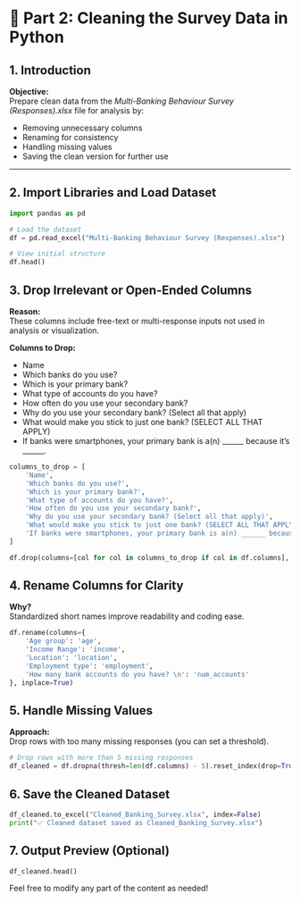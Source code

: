 # 🧹 Part 2: Cleaning the Survey Data in Python

## 1. Introduction

**Objective:**  
Prepare clean data from the _Multi-Banking Behaviour Survey (Responses).xlsx_ file for analysis by:

- Removing unnecessary columns  
- Renaming for consistency  
- Handling missing values  
- Saving the clean version for further use  

---

## 2. Import Libraries and Load Dataset

```python
import pandas as pd

# Load the dataset
df = pd.read_excel("Multi-Banking Behaviour Survey (Responses).xlsx")

# View initial structure
df.head()
```


## 3. Drop Irrelevant or Open-Ended Columns
**Reason:**  
These columns include free-text or multi-response inputs not used in analysis or visualization.

**Columns to Drop:**
- Name
- Which banks do you use?
- Which is your primary bank?
- What type of accounts do you have?
- How often do you use your secondary bank?
- Why do you use your secondary bank? (Select all that apply)
- What would make you stick to just one bank? (SELECT ALL THAT APPLY)
- If banks were smartphones, your primary bank is a(n) ______ because it’s ______.

```python
columns_to_drop = [
    'Name',
    'Which banks do you use?',
    'Which is your primary bank?',
    'What type of accounts do you have?',
    'How often do you use your secondary bank?',
    'Why do you use your secondary bank? (Select all that apply)',
    'What would make you stick to just one bank? (SELECT ALL THAT APPLY)',
    'If banks were smartphones, your primary bank is a(n) ______ because it’s ______.'
]

df.drop(columns=[col for col in columns_to_drop if col in df.columns], inplace=True)
```

## 4. Rename Columns for Clarity
**Why?**  
Standardized short names improve readability and coding ease.

```python
df.rename(columns={
    'Age group': 'age',
    'Income Range': 'income',
    'Location': 'location',
    'Employment type': 'employment',
    'How many bank accounts do you have? \n': 'num_accounts'
}, inplace=True)
```

## 5. Handle Missing Values
**Approach:**  
Drop rows with too many missing responses (you can set a threshold).

```python
# Drop rows with more than 5 missing responses
df_cleaned = df.dropna(thresh=len(df.columns) - 5).reset_index(drop=True)
```

## 6. Save the Cleaned Dataset
```python
df_cleaned.to_excel("Cleaned_Banking_Survey.xlsx", index=False)
print("✅ Cleaned dataset saved as Cleaned_Banking_Survey.xlsx")
```

## 7. Output Preview (Optional)
```python
df_cleaned.head()
```

Feel free to modify any part of the content as needed!

